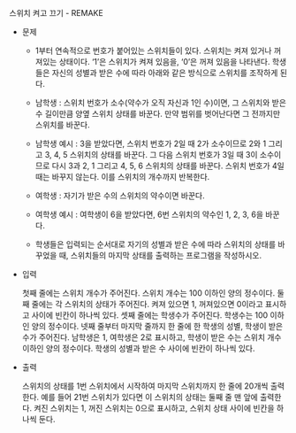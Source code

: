 스위치 켜고 끄기 - REMAKE

- 문제
  
  - 1부터 연속적으로 번호가 붙어있는 스위치들이 있다. 스위치는 켜져 있거나 꺼져있는 상태이다. ‘1’은 스위치가 켜져 있음을, ‘0’은 꺼져 있음을 나타낸다. 학생들은 자신의 성별과 받은 수에 따라 아래와 같은 방식으로 스위치를 조작하게 된다.

  - 남학생 : 스위치 번호가 소수(약수가 오직 자신과 1인 수)이면, 그 스위치와 받은 수 길이만큼 양옆 스위치 상태를 바꾼다. 만약 범위를 벗어난다면 그 전까지만 스위치를 바꾼다.

  - 남학생 예시 : 3을 받았다면, 스위치 번호가 2일 때 2가 소수이므로 2와 1 그리고 3, 4, 5 스위치의 상태를 바꾼다. 그 다음 스위치 번호가 3일 때 3이 소수이므로 다시 3과 2, 1 그리고 4, 5, 6 스위치의 상태를 바꾼다. 스위치 번호가 4일 때는 바꾸지 않는다. 이를 스위치의 개수까지 반복한다.

  - 여학생 : 자기가 받은 수의 스위치의 약수이면 바꾼다.

  - 여학생 예시 : 여학생이 6을 받았다면, 6번 스위치의 약수인 1, 2, 3, 6을 바꾼다.

  - 학생들은 입력되는 순서대로 자기의 성별과 받은 수에 따라 스위치의 상태를 바꾸었을 때, 스위치들의 마지막 상태를 출력하는 프로그램을 작성하시오.


- 입력
  
  첫째 줄에는 스위치 개수가 주어진다. 스위치 개수는 100 이하인 양의 정수이다.
  둘째 줄에는 각 스위치의 상태가 주어진다. 켜져 있으면 1, 꺼져있으면 0이라고 표시하고 사이에 빈칸이 하나씩 있다.
  셋째 줄에는 학생수가 주어진다. 학생수는 100 이하인 양의 정수이다.
  넷째 줄부터 마지막 줄까지 한 줄에 한 학생의 성별, 학생이 받은 수가 주어진다. 남학생은 1, 여학생은 2로 표시하고, 학생이 받은 수는 스위치 개수 이하인 양의 정수이다. 학생의 성별과 받은 수 사이에 빈칸이 하나씩 있다.


- 출력
  
  스위치의 상태를 1번 스위치에서 시작하여 마지막 스위치까지 한 줄에 20개씩 출력한다. 예를 들어 21번 스위치가 있다면 이 스위치의 상태는 둘째 줄 맨 앞에 출력한다. 켜진 스위치는 1, 꺼진 스위치는 0으로 표시하고, 스위치 상태 사이에 빈칸을 하나씩 둔다.